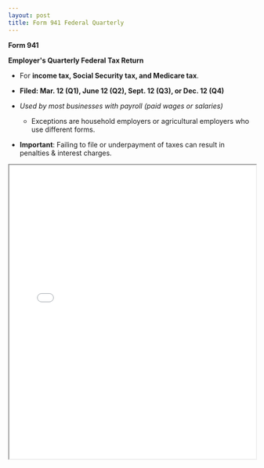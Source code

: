 ```yaml
---
layout: post
title: Form 941 Federal Quarterly
---
```


**Form 941**

**Employer's Quarterly Federal Tax Return**

- For **income tax, Social Security tax, and Medicare tax**.

- **Filed: Mar. 12 (Q1), June 12 (Q2), Sept. 12 (Q3), or Dec. 12 (Q4)**

- *Used by most businesses with payroll (paid wages or salaries)*
  - Exceptions are household employers or agricultural employers who use different forms.

- **Important**: Failing to file or underpayment of taxes can result in penalties & interest charges.


<div class="pdf-container">
    <iframe src="/mc-bk/assets/misc/IRS-form-941-24.pdf#zoom=FitH"
    height="600" width="100%" allowFullScreen="true">
    </iframe>
</div>
